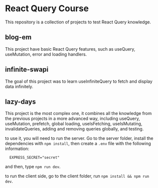 # React Query Course

This repository is a collection of projects to test React Query knowledge.

## blog-em

This project have basic React Query features, such as useQuery, useMutation, error and loading handlers.

## infinite-swapi

The goal of this project was to learn useInfiniteQuery to fetch and display data infinitely.

## lazy-days

This project is the most complex one, it combines all the knowledge from the previous projects in a more advanced way, including useQuery, useMutation, prefetch, global loading, useIsFetching, useIsMutating, invalidateQueries, adding and removing queries globally, and testing.

to use it, you will need to run the server. Go to the server folder, install the dependencies with `npm install`, then create a `.env` file with the following information:

```
  EXPRESS_SECRET="secret"
```

and then, type `npm run dev`.

to run the client side, go to the client folder, run `npm install && npm run dev`.



  
